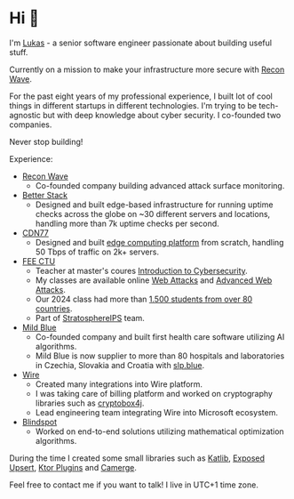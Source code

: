 # Hi 👋
I'm [Lukas](https://lukas.forst.dev) - a senior software engineer passionate about building useful stuff. 

Currently on a mission to make your infrastructure more secure with [Recon Wave](https://reconwave.com/).

For the past eight years of my professional experience, I built lot of cool things in different startups in different technologies. I'm trying to be tech-agnostic but with deep knowledge about cyber security. I co-founded two companies. 

Never stop building!

Experience:
- [Recon Wave](https://reconwave.com/)
     - Co-founded company building advanced attack surface monitoring.
- [Better Stack](https://betterstack.com/)
     - Designed and built edge-based infrastructure for running uptime checks across the globe on ~30 different servers and locations, handling more than 7k uptime checks per second.
- [CDN77](https://www.cdn77.com/)
     - Designed and built [edge computing platform](https://www.cdn77.com/blog/empowering-control-with-edge-computing) from scratch, handling 50 Tbps of traffic on 2k+ servers.
- [FEE CTU](https://fel.cvut.cz/)
     - Teacher at master's coures [Introduction to Cybersecurity](https://cybersecurity.bsy.fel.cvut.cz).
     - My classes are available online [Web Attacks](https://www.youtube.com/watch?v=oeOXvdufPgk&list=PLQL6z4JeTTQk_z3vwSIvn6wIHMeNQFU3d) and [Advanced Web Attacks](https://youtu.be/KiNLU0lOWbU?si=_nMlo5_WEESE_2HN&t=6128).
     - Our 2024 class had more than [1.500 students from over 80 countries](https://www.aic.fel.cvut.cz/news/cybersecurity-mooc).
     - Part of [StratosphereIPS](https://www.stratosphereips.org/) team.
- [Mild Blue](https://mild.blue/)
     - Co-founded company and built first health care software utilizing AI algorithms.
     - Mild Blue is now supplier to more than 80 hospitals and laboratories in Czechia, Slovakia and Croatia with [slp.blue](https://slp.blue/).
- [Wire](https://wire.com/)
     - Created many integrations into Wire platform.
     - I was taking care of billing platform and worked on cryptography libraries such as [cryptobox4j](https://github.com/wireapp/cryptobox4j).
     - Lead engineering team integrating Wire into Microsoft ecosystem.
- [Blindspot](https://blindspot.ai/)
     - Worked on end-to-end solutions utilizing mathematical optimization algorithms.

During the time I created some small libraries such as
[Katlib](https://github.com/LukasForst/katlib), [Exposed Upsert](https://github.com/LukasForst/exposed-upsert), [Ktor Plugins](https://github.com/LukasForst/ktor-plugins) and [Camerge](https://github.com/LukasForst/camerge).


Feel free to contact me if you want to talk! I live in UTC+1 time zone.
